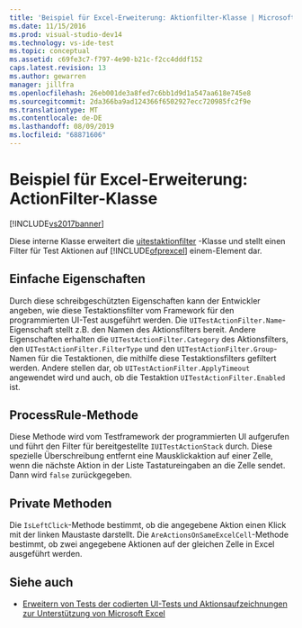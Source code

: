 ```yaml
---
title: 'Beispiel für Excel-Erweiterung: Aktionfilter-Klasse | Microsoft-Dokumentation'
ms.date: 11/15/2016
ms.prod: visual-studio-dev14
ms.technology: vs-ide-test
ms.topic: conceptual
ms.assetid: c69fe3c7-f797-4e90-b21c-f2cc4dddf152
caps.latest.revision: 13
ms.author: gewarren
manager: jillfra
ms.openlocfilehash: 26eb001de3a8fed7c6bb1d9d1a547aa618e745e8
ms.sourcegitcommit: 2da366ba9ad124366f6502927ecc720985fc2f9e
ms.translationtype: MT
ms.contentlocale: de-DE
ms.lasthandoff: 08/09/2019
ms.locfileid: "68871606"
---
```

# <a name="sample-excel-extension-actionfilter-class"></a>Beispiel für Excel-Erweiterung: ActionFilter-Klasse
[!INCLUDE[vs2017banner](../includes/vs2017banner.md)]

Diese interne Klasse erweitert die [uitestaktionfilter](/previous-versions/visualstudio/visual-studio-2012/dd985757(v=vs.110)) -Klasse und stellt einen Filter für Test Aktionen auf [!INCLUDE[ofprexcel](../includes/ofprexcel-md.md)] einem-Element dar.

## <a name="simple-properties"></a>Einfache Eigenschaften
 Durch diese schreibgeschützten Eigenschaften kann der Entwickler angeben, wie diese Testaktionsfilter vom Framework für den programmierten UI-Test ausgeführt werden. Die `UITestActionFilter.Name`-Eigenschaft stellt z.B. den Namen des Aktionsfilters bereit. Andere Eigenschaften erhalten die `UITestActionFilter.Category` des Aktionsfilters, den `UITestActionFilter.FilterType` und den `UITestActionFilter.Group`-Namen für die Testaktionen, die mithilfe diese Testaktionsfilters gefiltert werden. Andere stellen dar, ob `UITestActionFilter.ApplyTimeout` angewendet wird und auch, ob die Testaktion `UITestActionFilter.Enabled` ist.

## <a name="processrule-method"></a>ProcessRule-Methode
 Diese Methode wird vom Testframework der programmierten UI aufgerufen und führt den Filter für bereitgestellte `IUITestActionStack` durch. Diese spezielle Überschreibung entfernt eine Mausklickaktion auf einer Zelle, wenn die nächste Aktion in der Liste Tastatureingaben an die Zelle sendet. Dann wird `false` zurückgegeben.

## <a name="private-methods"></a>Private Methoden
 Die `IsLeftClick`-Methode bestimmt, ob die angegebene Aktion einen Klick mit der linken Maustaste darstellt. Die `AreActionsOnSameExcelCell`-Methode bestimmt, ob zwei angegebene Aktionen auf der gleichen Zelle in Excel ausgeführt werden.

## <a name="see-also"></a>Siehe auch

- [Erweitern von Tests der codierten UI-Tests und Aktionsaufzeichnungen zur Unterstützung von Microsoft Excel](../test/extending-coded-ui-tests-and-action-recordings-to-support-microsoft-excel.md)
